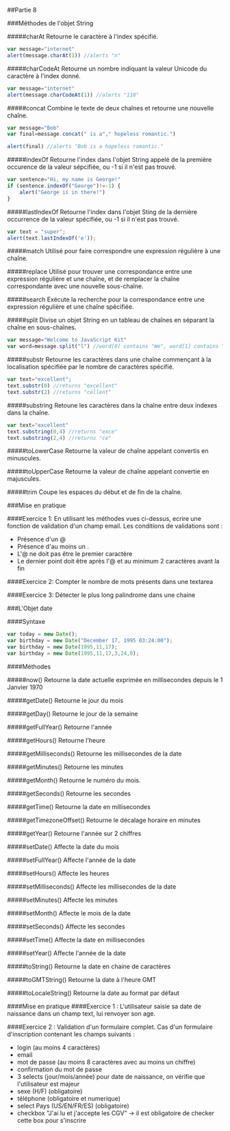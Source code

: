 ##Partie 8

###Méthodes de l'objet String

#####charAt
Retourne le caractère à l'index spécifié.

```javascript
var message="internet"
alert(message.charAt(1)) //alerts "n"
```

#####charCodeAt
Retourne un nombre indiquant la valeur Unicode du caractère à l'index donné.
```javascript
var message="internet"
alert(message.charCodeAt(1)) //alerts "110"
```

#####concat
Combine le texte de deux chaînes et retourne une nouvelle chaîne.
```javascript
var message="Bob"
var final=message.concat(" is a"," hopeless romantic.")

alert(final) //alerts "Bob is a hopeless romantic."
```

#####indexOf
Retourne l'index dans l'objet String appelé de la première occurence de la valeur sépcifiée, ou -1 si il n'est pas trouvé.
```javascript
var sentence="Hi, my name is George!"
if (sentence.indexOf("George")!=-1) {
    alert("George is in there!")
}
```

#####lastIndexOf
Retourne l'index dans l'objet Sting de la dernière occurrence  de la valeur spécifiée, ou -1 si il n'est pas trouvé.
```javascript
var text = "super";
alert(text.lastIndexOf('e'));
```

#####match
Utilisé pour faire correspondre une expression régulière à une chaîne.

#####replace
Utilisé pour trouver une correspondance entre une expression régulière et une chaîne, et de remplacer la chaîne correspondante avec une nouvelle sous-chaîne.

#####search
Exécute la recherche pour la correspondance entre une expression régulière et une chaîne spécifiée.


#####split
Divise un objet String en un tableau de chaînes en séparant la chaîne en sous-chaînes.
```javascript
var message="Welcome to JavaScript Kit"
var word=message.split("l") //word[0] contains "We", word[1] contains "come to JavaScript Kit"
```

#####substr
Retourne les caractères dans une chaîne commençant à la localisation spécifiée par le nombre de caractères spécifié.
```javascript
var text="excellent";
text.substr(0) //returns "excellent"
text.substr(2) //returns "cellent"
```

#####substring
Retoune les caractères dans la chaîne entre deux indexes dans la chaîne.
```javascript
var text="excellent"
text.substring(0,4) //returns "exce"
text.substring(2,4) //returns "ce"
```

#####toLowerCase
Retourne la valeur de chaîne appelant convertis en minuscules.

#####toUpperCase
Retourne la valeur de chaîne appelant convertie en majuscules.

#####trim
Coupe les espaces du début et de fin de la chaîne.

###Mise en pratique

####Exercice 1: 
En utilisant les méthodes vues ci-dessus, ecrire une fonction de validation d'un champ email.
Les conditions de validations sont :
* Présence d'un @
* Présence d'au moins un .
* L'@ ne doit pas être le premier caractère
* Le dernier point doit être après l'@ et au minimum 2 caractères avant la fin

####Exercice 2: 
Compter le nombre de mots présents dans une textarea

####Exercice 3:
Détecter le plus long palindrome dans une chaine


###L'Objet date

####Syntaxe

```javascript
var today = new Date();
var birthday = new Date("December 17, 1995 03:24:00");
var birthday = new Date(1995,11,17);
var birthday = new Date(1995,11,17,3,24,0);
```

####Méthodes


#####now()
Retourne la date actuelle exprimée en millisecondes depuis le 1 Janvier 1970

#####getDate() 
Retourne le jour du mois

#####getDay() 
Retourne le jour de la semaine

#####getFullYear() 
Retourne l'année

#####getHours() 
Retourne l'heure

#####getMilliseconds() 
Retourne les millisecondes de la date

#####getMinutes() 
Retourne les minutes

#####getMonth() 
Retourne le numéro du mois.

#####getSeconds() 
Retourne les secondes

#####getTime() 
Retourne la date en millisecondes

#####getTimezoneOffset() 
Retourne le décalage horaire en minutes

#####getYear() 
Retourne l'année sur 2 chiffres

#####setDate() 
Affecte la date du mois

#####setFullYear() 
Affecte l'année de la date

#####setHours() 
Affecte les heures

#####setMilliseconds() 
Affecte les millisecondes de la date

#####setMinutes() 
Affecte les minutes

#####setMonth() 
Affecte le mois de la date

#####setSeconds() 
Affecte les secondes

#####setTime() 
Affecte la date en millisecondes

#####setYear() 
Affecte l'année de la date

#####toString()
Retourne la date en chaine de caractères

#####toGMTString() 
Retourne la date à l'heure GMT

#####toLocaleString() 
Retourne la date au format par défaut

####Mise en pratique
####Exercice 1 :
L'utilisateur saisie sa date de naissance dans un champ text, lui renvoyer son age.


####Exercice 2 :
Validation d'un formulaire complet.
Cas d'un formulaire d'inscription contenant les champs suivants :
* login (au moins 4 caractères)
* email
* mot de passe (au moins 8 caractères avec au moins un chiffre)
* confirmation du mot de passe
* 3 selects (jour/mois/année) pour date de naissance, on vérifie que l'utilisateur est majeur
* sexe (H/F) (obligatoire)
* téléphone (obligatoire et numerique)
* select Pays (US/EN/FR/ES) (obligatoire)
* checkbox "J'ai lu et j'accepte les CGV" -> il est obligatoire de checker cette box pour s'inscrire
